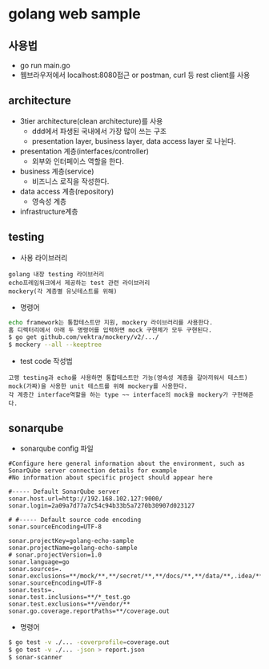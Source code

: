 # golang web sample
## 사용법
- go run main.go
- 웹브라우저에서 localhost:8080접근 or postman, curl 등 rest client를 사용


## architecture
- 3tier architecture(clean architecture)를 사용
    - ddd에서 파생된 국내에서 가장 많이 쓰는 구조
    - presentation layer, business layer, data access layer 로 나뉜다.
- presentation 계층(interfaces/controller)
  - 외부와 인터페이스 역할을 한다.
- business 계층(service)
  - 비즈니스 로직을 작성한다.
- data access 계층(repository)
  - 영속성 계층
- infrastructure계층

## testing
- 사용 라이브러리
```
golang 내장 testing 라이브러리
echo프레임워크에서 제공하는 test 관련 라이브러리
mockery(각 계층별 유닛테스트를 위해)
```

- 명령어
```bash
echo framework는 통합테스트만 지원, mockery 라이브러리를 사용한다. 
홈 디렉터리에서 아래 두 명령어를 입력하면 mock 구현체가 모두 구현된다.
$ go get github.com/vektra/mockery/v2/.../
$ mockery --all --keeptree
```
- test code 작성법
```
고랭 testing과 echo를 사용하면 통합테스트만 가능(영속성 계층을 갈아끼워서 테스트)
mock(가짜)을 사용한 unit 테스트를 위해 mockery를 사용한다.
각 계층간 interface역할을 하는 type ~~ interface의 mock을 mockery가 구현해준다. 
```



## sonarqube
- sonarqube config 파일
```
#Configure here general information about the environment, such as SonarQube server connection details for example
#No information about specific project should appear here

#----- Default SonarQube server
sonar.host.url=http://192.168.102.127:9000/
sonar.login=2a09a7d77a7c54c94b33b5a7270b30907d023127

# #----- Default source code encoding
sonar.sourceEncoding=UTF-8

sonar.projectKey=golang-echo-sample
sonar.projectName=golang-echo-sample
# sonar.projectVersion=1.0
sonar.language=go
sonar.sources=.
sonar.exclusions=**/mock/**,**/secret/**,**/docs/**,**/data/**,.idea/**,**/vendor/**
sonar.sourceEncoding=UTF-8
sonar.tests=.
sonar.test.inclusions=**/*_test.go
sonar.test.exclusions=**/vendor/**
sonar.go.coverage.reportPaths=**/coverage.out
```
- 명령어
```bash
$ go test -v ./... -coverprofile=coverage.out
$ go test -v ./... -json > report.json
$ sonar-scanner
```